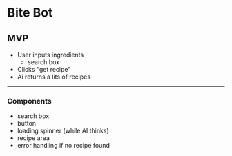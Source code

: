 # Bite Bot

## MVP

- User inputs ingredients
  - search box
- Clicks "get recipe"
- Ai returns a lits of recipes

---

### Components

- search box
- button
- loading spinner (while AI thinks)
- recipe area
- error handling if no recipe found
